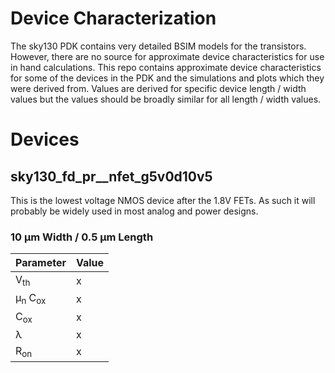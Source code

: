 # Device Characterization

The sky130 PDK contains very detailed BSIM models for the transistors. However, there are no source for approximate device characteristics for use in hand calculations. This repo contains approximate device characteristics for some of the devices in the PDK and the simulations and plots which they were derived from. Values are derived for specific device length / width values but the values should be broadly similar for all length / width values. 


# Devices 
## sky130_fd_pr__nfet_g5v0d10v5
This is the lowest voltage NMOS device after the 1.8V FETs. As such it will probably be widely used in most analog and power designs. 

### 10 &mu;m Width / 0.5 &mu;m Length 
| Parameter                       | Value |
|---------------------------------|-------|
| V<sub>th</sub>                  | x     |
| &mu;<sub>n</sub> C<sub>ox</sub> | x     |
| C<sub>ox</sub>                  | x     |
| &lambda;                        | x     |
| R<sub>on</sub>                  | x     |


